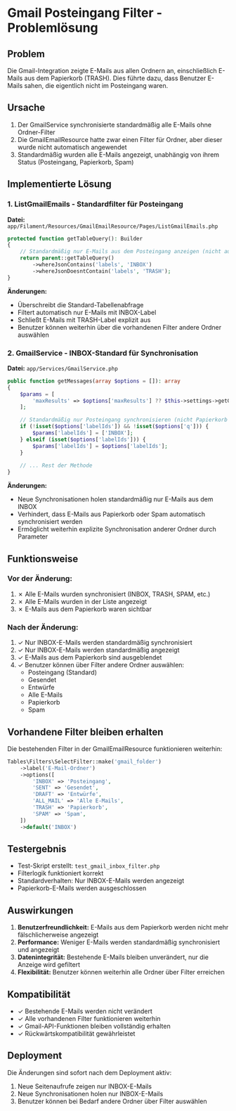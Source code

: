 # Gmail Posteingang Filter - Problemlösung

## Problem
Die Gmail-Integration zeigte E-Mails aus allen Ordnern an, einschließlich E-Mails aus dem Papierkorb (TRASH). Dies führte dazu, dass Benutzer E-Mails sahen, die eigentlich nicht im Posteingang waren.

## Ursache
1. Der GmailService synchronisierte standardmäßig alle E-Mails ohne Ordner-Filter
2. Die GmailEmailResource hatte zwar einen Filter für Ordner, aber dieser wurde nicht automatisch angewendet
3. Standardmäßig wurden alle E-Mails angezeigt, unabhängig von ihrem Status (Posteingang, Papierkorb, Spam)

## Implementierte Lösung

### 1. ListGmailEmails - Standardfilter für Posteingang
**Datei:** `app/Filament/Resources/GmailEmailResource/Pages/ListGmailEmails.php`

```php
protected function getTableQuery(): Builder
{
    // Standardmäßig nur E-Mails aus dem Posteingang anzeigen (nicht aus Papierkorb)
    return parent::getTableQuery()
        ->whereJsonContains('labels', 'INBOX')
        ->whereJsonDoesntContain('labels', 'TRASH');
}
```

**Änderungen:**
- Überschreibt die Standard-Tabellenabfrage
- Filtert automatisch nur E-Mails mit INBOX-Label
- Schließt E-Mails mit TRASH-Label explizit aus
- Benutzer können weiterhin über die vorhandenen Filter andere Ordner auswählen

### 2. GmailService - INBOX-Standard für Synchronisation
**Datei:** `app/Services/GmailService.php`

```php
public function getMessages(array $options = []): array
{
    $params = [
        'maxResults' => $options['maxResults'] ?? $this->settings->getGmailMaxResults(),
    ];

    // Standardmäßig nur Posteingang synchronisieren (nicht Papierkorb oder Spam)
    if (!isset($options['labelIds']) && !isset($options['q'])) {
        $params['labelIds'] = ['INBOX'];
    } elseif (isset($options['labelIds'])) {
        $params['labelIds'] = $options['labelIds'];
    }
    
    // ... Rest der Methode
}
```

**Änderungen:**
- Neue Synchronisationen holen standardmäßig nur E-Mails aus dem INBOX
- Verhindert, dass E-Mails aus Papierkorb oder Spam automatisch synchronisiert werden
- Ermöglicht weiterhin explizite Synchronisation anderer Ordner durch Parameter

## Funktionsweise

### Vor der Änderung:
1. ✗ Alle E-Mails wurden synchronisiert (INBOX, TRASH, SPAM, etc.)
2. ✗ Alle E-Mails wurden in der Liste angezeigt
3. ✗ E-Mails aus dem Papierkorb waren sichtbar

### Nach der Änderung:
1. ✓ Nur INBOX-E-Mails werden standardmäßig synchronisiert
2. ✓ Nur INBOX-E-Mails werden standardmäßig angezeigt
3. ✓ E-Mails aus dem Papierkorb sind ausgeblendet
4. ✓ Benutzer können über Filter andere Ordner auswählen:
   - Posteingang (Standard)
   - Gesendet
   - Entwürfe
   - Alle E-Mails
   - Papierkorb
   - Spam

## Vorhandene Filter bleiben erhalten
Die bestehenden Filter in der GmailEmailResource funktionieren weiterhin:

```php
Tables\Filters\SelectFilter::make('gmail_folder')
    ->label('E-Mail-Ordner')
    ->options([
        'INBOX' => 'Posteingang',
        'SENT' => 'Gesendet',
        'DRAFT' => 'Entwürfe',
        'ALL_MAIL' => 'Alle E-Mails',
        'TRASH' => 'Papierkorb',
        'SPAM' => 'Spam',
    ])
    ->default('INBOX')
```

## Testergebnis
- Test-Skript erstellt: `test_gmail_inbox_filter.php`
- Filterlogik funktioniert korrekt
- Standardverhalten: Nur INBOX-E-Mails werden angezeigt
- Papierkorb-E-Mails werden ausgeschlossen

## Auswirkungen
1. **Benutzerfreundlichkeit:** E-Mails aus dem Papierkorb werden nicht mehr fälschlicherweise angezeigt
2. **Performance:** Weniger E-Mails werden standardmäßig synchronisiert und angezeigt
3. **Datenintegrität:** Bestehende E-Mails bleiben unverändert, nur die Anzeige wird gefiltert
4. **Flexibilität:** Benutzer können weiterhin alle Ordner über Filter erreichen

## Kompatibilität
- ✓ Bestehende E-Mails werden nicht verändert
- ✓ Alle vorhandenen Filter funktionieren weiterhin
- ✓ Gmail-API-Funktionen bleiben vollständig erhalten
- ✓ Rückwärtskompatibilität gewährleistet

## Deployment
Die Änderungen sind sofort nach dem Deployment aktiv:
1. Neue Seitenaufrufe zeigen nur INBOX-E-Mails
2. Neue Synchronisationen holen nur INBOX-E-Mails
3. Benutzer können bei Bedarf andere Ordner über Filter auswählen
